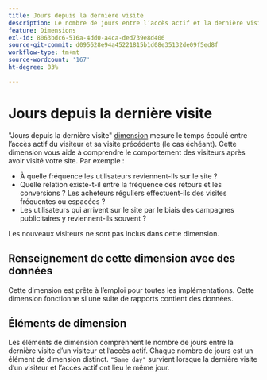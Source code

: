 ```yaml
---
title: Jours depuis la dernière visite
description: Le nombre de jours entre l’accès actif et la dernière visite.
feature: Dimensions
exl-id: 8063bdc6-516a-4dd0-a4ca-ded739e8d406
source-git-commit: d095628e94a45221815b1d08e35132de09f5ed8f
workflow-type: tm+mt
source-wordcount: '167'
ht-degree: 83%

---
```


# Jours depuis la dernière visite

&quot;Jours depuis la dernière visite&quot; [dimension](overview.md) mesure le temps écoulé entre l’accès actif du visiteur et sa visite précédente (le cas échéant). Cette dimension vous aide à comprendre le comportement des visiteurs après avoir visité votre site. Par exemple :

* À quelle fréquence les utilisateurs reviennent-ils sur le site ?
* Quelle relation existe-t-il entre la fréquence des retours et les conversions ? Les acheteurs réguliers effectuent-ils des visites fréquentes ou espacées ?
* Les utilisateurs qui arrivent sur le site par le biais des campagnes publicitaires y reviennent-ils souvent ?

Les nouveaux visiteurs ne sont pas inclus dans cette dimension.

## Renseignement de cette dimension avec des données

Cette dimension est prête à l’emploi pour toutes les implémentations. Cette dimension fonctionne si une suite de rapports contient des données.

## Éléments de dimension

Les éléments de dimension comprennent le nombre de jours entre la dernière visite d’un visiteur et l’accès actif. Chaque nombre de jours est un élément de dimension distinct. `"Same day"` survient lorsque la dernière visite d’un visiteur et l’accès actif ont lieu le même jour.
